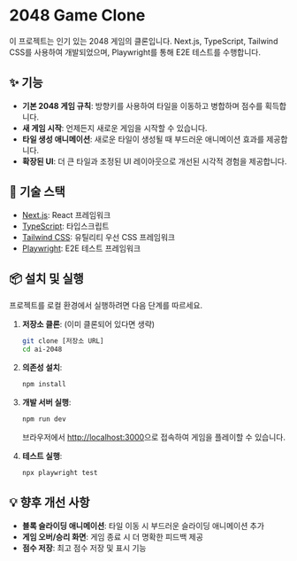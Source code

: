 # 2048 Game Clone

이 프로젝트는 인기 있는 2048 게임의 클론입니다. Next.js, TypeScript, Tailwind CSS를 사용하여 개발되었으며, Playwright를 통해 E2E 테스트를 수행합니다.

## ✨ 기능

-   **기본 2048 게임 규칙**: 방향키를 사용하여 타일을 이동하고 병합하며 점수를 획득합니다.
-   **새 게임 시작**: 언제든지 새로운 게임을 시작할 수 있습니다.
-   **타일 생성 애니메이션**: 새로운 타일이 생성될 때 부드러운 애니메이션 효과를 제공합니다.
-   **확장된 UI**: 더 큰 타일과 조정된 UI 레이아웃으로 개선된 시각적 경험을 제공합니다.

## 🚀 기술 스택

-   [Next.js](https://nextjs.org/): React 프레임워크
-   [TypeScript](https://www.typescriptlang.org/): 타입스크립트
-   [Tailwind CSS](https://tailwindcss.com/): 유틸리티 우선 CSS 프레임워크
-   [Playwright](https://playwright.dev/): E2E 테스트 프레임워크

## 📦 설치 및 실행

프로젝트를 로컬 환경에서 실행하려면 다음 단계를 따르세요.

1.  **저장소 클론**: (이미 클론되어 있다면 생략)

    ```bash
    git clone [저장소 URL]
    cd ai-2048
    ```

2.  **의존성 설치**:

    ```bash
    npm install
    ```

3.  **개발 서버 실행**:

    ```bash
    npm run dev
    ```

    브라우저에서 [http://localhost:3000](http://localhost:3000)으로 접속하여 게임을 플레이할 수 있습니다.

4.  **테스트 실행**:

    ```bash
    npx playwright test
    ```

## 💡 향후 개선 사항

-   **블록 슬라이딩 애니메이션**: 타일 이동 시 부드러운 슬라이딩 애니메이션 추가
-   **게임 오버/승리 화면**: 게임 종료 시 더 명확한 피드백 제공
-   **점수 저장**: 최고 점수 저장 및 표시 기능